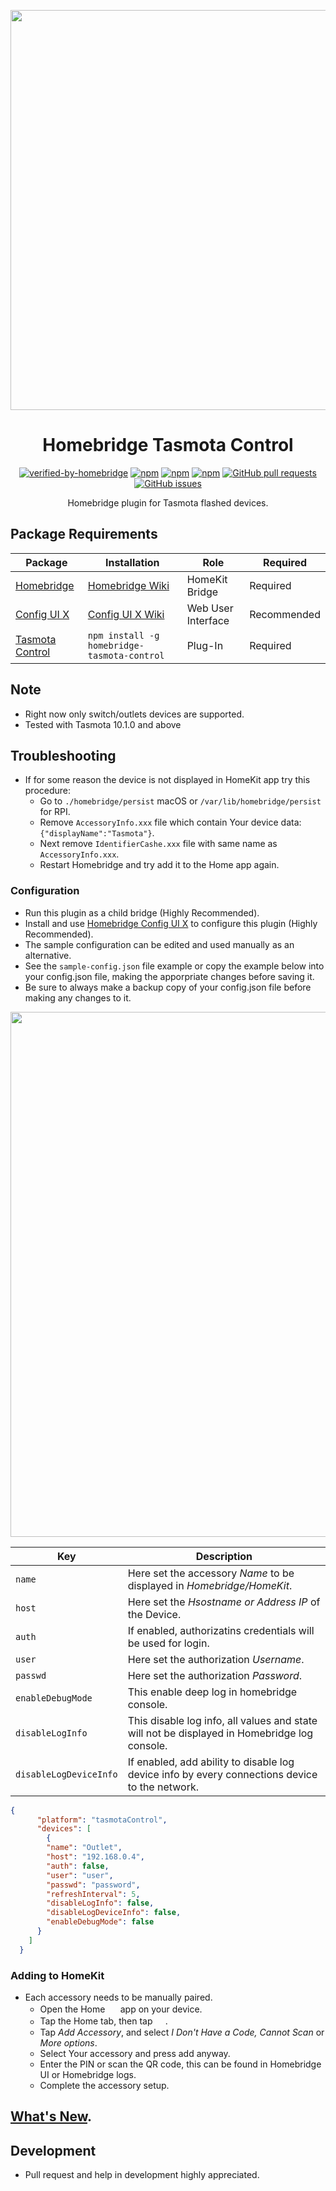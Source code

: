<p align="center">
  <a href="https://github.com/grzegorz914/homebridge-tasmota-control"><img src="https://raw.githubusercontent.com/grzegorz914/homebridge-tasmota-control/main/homebridge-tasmota-control.png" width="640"></a>
</p>

<span align="center">

# Homebridge Tasmota Control
[![verified-by-homebridge](https://badgen.net/badge/homebridge/verified/purple)](https://github.com/homebridge/homebridge/wiki/Verified-Plugins)
[![npm](https://badgen.net/npm/dt/homebridge-tasmota-control?color=purple)](https://www.npmjs.com/package/homebridge-tasmota-control) 
[![npm](https://badgen.net/npm/v/homebridge-tasmota-control?color=purple)](https://www.npmjs.com/package/homebridge-tasmota-control)
[![npm](https://img.shields.io/npm/v/homebridge-tasmota-control/beta.svg?style=flat-square)](https://www.npmjs.com/package/homebridge-tasmota-control)
[![GitHub pull requests](https://img.shields.io/github/issues-pr/grzegorz914/homebridge-tasmota-control.svg)](https://github.com/grzegorz914/homebridge-tasmota-control/pulls)
[![GitHub issues](https://img.shields.io/github/issues/grzegorz914/homebridge-tasmota-control.svg)](https://github.com/grzegorz914/homebridge-tasmota-control/issues)

Homebridge plugin for Tasmota flashed devices.

</span>

## Package Requirements
| Package | Installation | Role | Required |
| --- | --- | --- | --- |
| [Homebridge](https://github.com/homebridge/homebridge) | [Homebridge Wiki](https://github.com/homebridge/homebridge/wiki) | HomeKit Bridge | Required |
| [Config UI X](https://github.com/oznu/homebridge-config-ui-x/wiki) | [Config UI X Wiki](https://github.com/oznu/homebridge-config-ui-x/wiki) | Web User Interface | Recommended |
| [Tasmota Control](https://www.npmjs.com/package/homebridge-tasmota-control) | `npm install -g homebridge-tasmota-control` | Plug-In | Required |

## Note
* Right now only switch/outlets devices are supported.
* Tested with Tasmota 10.1.0 and above

## Troubleshooting
* If for some reason the device is not displayed in HomeKit app try this procedure:
   * Go to `./homebridge/persist` macOS or `/var/lib/homebridge/persist` for RPI.
   * Remove `AccessoryInfo.xxx` file which contain Your device data: `{"displayName":"Tasmota"}`.
   * Next remove `IdentifierCashe.xxx` file with same name as `AccessoryInfo.xxx`.
   * Restart Homebridge and try add it to the Home app again.

### Configuration
* Run this plugin as a child bridge (Highly Recommended).
* Install and use [Homebridge Config UI X](https://github.com/oznu/homebridge-config-ui-x/wiki) to configure this plugin (Highly Recommended). 
* The sample configuration can be edited and used manually as an alternative. 
* See the `sample-config.json` file example or copy the example below into your config.json file, making the apporpriate changes before saving it. 
* Be sure to always make a backup copy of your config.json file before making any changes to it.

<p align="left">
  <a href="https://github.com/grzegorz914/homebridge-tasmota-control"><img src="https://raw.githubusercontent.com/grzegorz914/homebridge-tasmota-control/master/graphics/ustawienia.png" width="840"></a>
</p>

| Key | Description | 
| --- | --- |
| `name` | Here set the accessory *Name* to be displayed in *Homebridge/HomeKit*. |
| `host` | Here set the *Hsostname or Address IP* of the Device.|
| `auth` | If enabled, authorizatins credentials will be used for login. |
| `user` | Here set the authorization *Username*. |
| `passwd` | Here set the authorization *Password*. |
| `enableDebugMode` | This enable deep log in homebridge console. |
| `disableLogInfo` | This disable log info, all values and state will not be displayed in Homebridge log console. |
| `disableLogDeviceInfo` | If enabled, add ability to disable log device info by every connections device to the network. |

```json
{
      "platform": "tasmotaControl",
      "devices": [
        {
        "name": "Outlet",
        "host": "192.168.0.4",
        "auth": false,
        "user": "user",
        "passwd": "password",
        "refreshInterval": 5,
        "disableLogInfo": false,
        "disableLogDeviceInfo": false,
        "enableDebugMode": false
      }
    ]
  }
```

### Adding to HomeKit
* Each accessory needs to be manually paired. 
  * Open the Home <img src='https://user-images.githubusercontent.com/3979615/78010622-4ea1d380-738e-11ea-8a17-e6a465eeec35.png' width='16.42px'> app on your device. 
  * Tap the Home tab, then tap <img src='https://user-images.githubusercontent.com/3979615/78010869-9aed1380-738e-11ea-9644-9f46b3633026.png' width='16.42px'>. 
  * Tap *Add Accessory*, and select *I Don't Have a Code, Cannot Scan* or *More options*. 
  * Select Your accessory and press add anyway. 
  * Enter the PIN or scan the QR code, this can be found in Homebridge UI or Homebridge logs.
  * Complete the accessory setup.

## [What's New](https://github.com/grzegorz914/homebridge-tasmota-control/main/master/CHANGELOG.md).

## Development
* Pull request and help in development highly appreciated.
